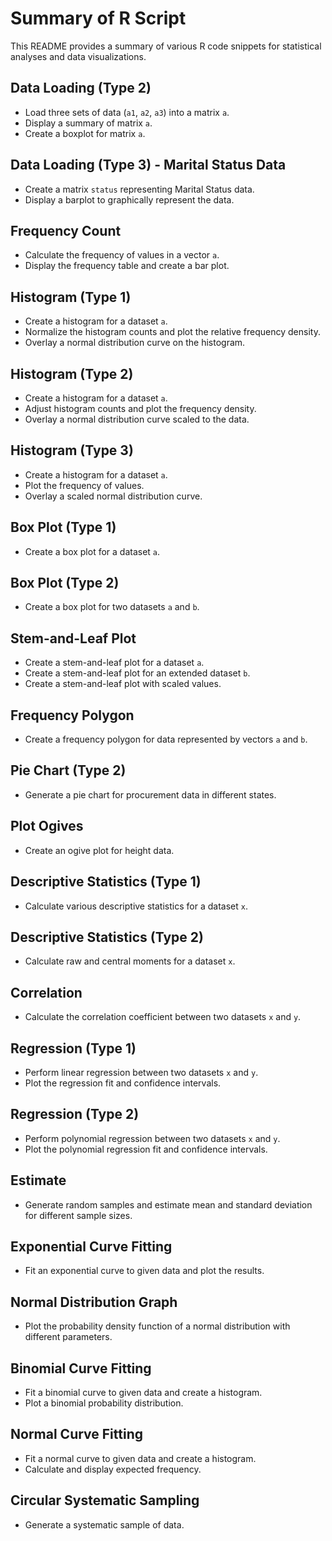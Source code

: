 # Summary of R Script

This README provides a summary of various R code snippets for statistical analyses and data visualizations.

## Data Loading (Type 2)

- Load three sets of data (`a1`, `a2`, `a3`) into a matrix `a`.
- Display a summary of matrix `a`.
- Create a boxplot for matrix `a`.

## Data Loading (Type 3) - Marital Status Data

- Create a matrix `status` representing Marital Status data.
- Display a barplot to graphically represent the data.

## Frequency Count

- Calculate the frequency of values in a vector `a`.
- Display the frequency table and create a bar plot.

## Histogram (Type 1)

- Create a histogram for a dataset `a`.
- Normalize the histogram counts and plot the relative frequency density.
- Overlay a normal distribution curve on the histogram.

## Histogram (Type 2)

- Create a histogram for a dataset `a`.
- Adjust histogram counts and plot the frequency density.
- Overlay a normal distribution curve scaled to the data.

## Histogram (Type 3)

- Create a histogram for a dataset `a`.
- Plot the frequency of values.
- Overlay a scaled normal distribution curve.

## Box Plot (Type 1)

- Create a box plot for a dataset `a`.

## Box Plot (Type 2)

- Create a box plot for two datasets `a` and `b`.

## Stem-and-Leaf Plot

- Create a stem-and-leaf plot for a dataset `a`.
- Create a stem-and-leaf plot for an extended dataset `b`.
- Create a stem-and-leaf plot with scaled values.

## Frequency Polygon

- Create a frequency polygon for data represented by vectors `a` and `b`.

## Pie Chart (Type 2)

- Generate a pie chart for procurement data in different states.

## Plot Ogives

- Create an ogive plot for height data.

## Descriptive Statistics (Type 1)

- Calculate various descriptive statistics for a dataset `x`.

## Descriptive Statistics (Type 2)

- Calculate raw and central moments for a dataset `x`.

## Correlation

- Calculate the correlation coefficient between two datasets `x` and `y`.

## Regression (Type 1)

- Perform linear regression between two datasets `x` and `y`.
- Plot the regression fit and confidence intervals.

## Regression (Type 2)

- Perform polynomial regression between two datasets `x` and `y`.
- Plot the polynomial regression fit and confidence intervals.

## Estimate

- Generate random samples and estimate mean and standard deviation for different sample sizes.

## Exponential Curve Fitting

- Fit an exponential curve to given data and plot the results.

## Normal Distribution Graph

- Plot the probability density function of a normal distribution with different parameters.

## Binomial Curve Fitting

- Fit a binomial curve to given data and create a histogram.
- Plot a binomial probability distribution.

## Normal Curve Fitting

- Fit a normal curve to given data and create a histogram.
- Calculate and display expected frequency.

## Circular Systematic Sampling

- Generate a systematic sample of data.

